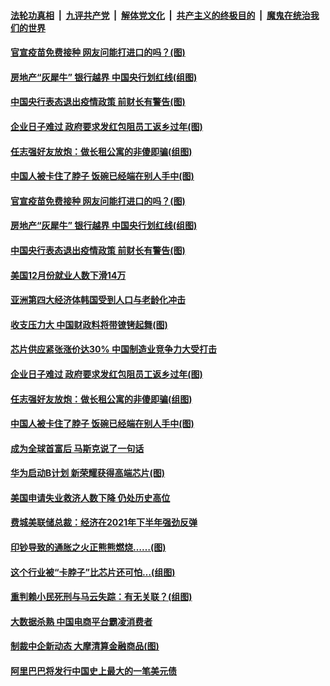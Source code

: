 

####  [法轮功真相](../../../../basic/blob/master/README.md?t=01101402) &nbsp;|&nbsp; [九评共产党](../../../../9ping.md/blob/master/README.md?t=01101402) &nbsp;|&nbsp; [解体党文化](../../../../jtdwh.md/blob/master/README.md?t=01101402)  &nbsp;|&nbsp; [共产主义的终极目的](../../../../gczydzjmd.md/blob/master/README.md?t=01101402) &nbsp;|&nbsp; [魔鬼在统治我们的世界](../../../../mgztzwmdsj.md/blob/master/README.md?t=01101402) 

#### [官宣疫苗免费接种 网友问能打进口的吗？(图)](../pages/p5/958627.md?t=01101402) 

#### [房地产“灰犀牛” 银行越界 中国央行划红线(组图)](../pages/p5/958591.md?t=01101402) 

#### [中国央行表态退出疫情政策 前财长有警告(图)](../pages/p5/958583.md?t=01101402) 

#### [企业日子难过 政府要求发红包阻员工返乡过年(图)](../pages/p5/958519.md?t=01101402) 

#### [任志强好友放炮：做长租公寓的非傻即骗(组图)](../pages/p5/958507.md?t=01101402) 

#### [中国人被卡住了脖子 饭碗已经端在别人手中(图)](../pages/p5/958400.md?t=01101402) 

#### [官宣疫苗免费接种 网友问能打进口的吗？(图)](../pages/p5/958627.md?t=01101402) 

#### [房地产“灰犀牛” 银行越界 中国央行划红线(组图)](../pages/p5/958591.md?t=01101402) 

#### [中国央行表态退出疫情政策 前财长有警告(图)](../pages/p5/958583.md?t=01101402) 

#### [美国12月份就业人数下滑14万](../pages/p5/958573.md?t=01101402) 

#### [亚洲第四大经济体韩国受到人口与老龄化冲击](../pages/p5/958572.md?t=01101402) 

#### [收支压力大 中国财政料将带镣铐起舞(图)](../pages/p5/958556.md?t=01101402) 

#### [芯片供应紧张涨价达30% 中国制造业竞争力大受打击](../pages/p5/958559.md?t=01101402) 

#### [企业日子难过 政府要求发红包阻员工返乡过年(图)](../pages/p5/958519.md?t=01101402) 

#### [任志强好友放炮：做长租公寓的非傻即骗(组图)](../pages/p5/958507.md?t=01101402) 

#### [中国人被卡住了脖子 饭碗已经端在别人手中(图)](../pages/p5/958400.md?t=01101402) 

#### [成为全球首富后 马斯克说了一句话](../pages/p5/958498.md?t=01101402) 

#### [华为启动B计划 新荣耀获得高端芯片(图)](../pages/p5/958496.md?t=01101402) 

#### [美国申请失业救济人数下降 仍处历史高位](../pages/p5/958486.md?t=01101402) 

#### [费城美联储总裁：经济在2021年下半年强劲反弹](../pages/p5/958485.md?t=01101402) 

#### [印钞导致的通胀之火正熊熊燃烧……(图)](../pages/p5/958419.md?t=01101402) 

#### [这个行业被“卡脖子”比芯片还可怕…(组图)](../pages/p5/958431.md?t=01101402) 

#### [重判赖小民死刑与马云失踪：有无关联？(组图)](../pages/p5/958425.md?t=01101402) 

#### [大数据杀熟 中国电商平台霸凌消费者](../pages/p5/958398.md?t=01101402) 

#### [制裁中企新动态 大摩清算金融商品(图)](../pages/p5/958391.md?t=01101402) 

#### [阿里巴巴将发行中国史上最大的一笔美元债](../pages/p5/958382.md?t=01101402) 

